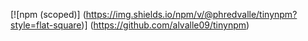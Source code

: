 [![npm (scoped)] 
(https://img.shields.io/npm/v/@phredvalle/tinynpm?style=flat-square)]
(https://github.com/alvalle09/tinynpm)

